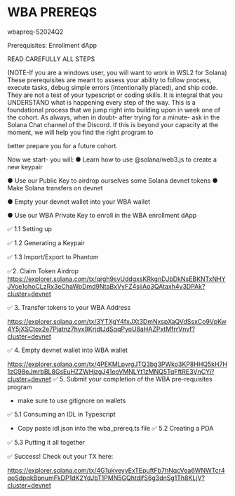 
# WBA PREREQS

wbapreq-S2024Q2

Prerequisites: Enrollment dApp

READ CAREFULLY ALL STEPS

(NOTE-If you are a windows user, you will want to work in WSL2 for Solana)
These prerequisites are meant to assess your ability to follow process, execute tasks, debug
simple errors (intentionally placed), and ship code. They are not a test of your typescript or
coding skills. It is integral that you UNDERSTAND what is happening every step of the way.
This is a foundational process that we jump right into building upon in week one of the cohort.
As always, when in doubt- after trying for a minute- ask in the Solana Chat channel of the
Discord. If this is beyond your capacity at the moment, we will help you find the right program to

better prepare you for a future cohort.

Now we start- you will:
● Learn how to use @solana/web3.js to create a new keypair

● Use our Public Key to airdrop ourselves some Solana devnet tokens
● Make Solana transfers on devnet

● Empty your devnet wallet into your WBA wallet

● Use our WBA Private Key to enroll in the WBA enrollment dApp


✅ 1.1 Setting up

✅ 1.2 Generating a Keypair

✅ 1.3 Import/Export to Phantom

✅2. Claim Token Airdrop
	 https://explorer.solana.com/tx/qrgh9svUddgxsKRkgnDJbDkNsEBKNTxNHYJVoe1ohoCLzRx3eChaWpDmd9NtaBxVyFZ4siiAo3QAtaxh4y3DPAk?cluster=devnet

✅ 3. Transfer tokens to your WBA Address

  https://explorer.solana.com/tx/3YTXgY4fxJXt3DmNxspXaQVdSsxCo9VpKw4Y5jXSCtox2e7Pjatnz7hyx9KrjdtJdSqqPyoU8aHAZPxtMfrrVnvf?cluster=devnet

✅ 4. Empty devnet wallet into WBA wallet

  https://explorer.solana.com/tx/4PEKMLpvrgJTQ3bg3PWko3KP8HHQ5kH7H1zG98eJmrbBL8GsEuHZZWHjzgJ41eoVMNLYt1zMNQ5TqFftRE3VnCYi?cluster=devnet
✅ 5. Submit your completion of the WBA pre-requisites program

  * make sure to use gitignore on wallets


✅ 5.1 Consuming an IDL in Typescript

  * Copy paste idl.json into the wba_prereq.ts file
✅ 5.2 Creating a PDA

✅ 5.3 Putting it all together


✅ Success! Check out your TX here:

  https://explorer.solana.com/tx/4G1ukveyyExTEpuftFb7hNqcVea6WNWTcr4qoSdpqkBpnumFkDP1dK2YdJbT1PMN5GQhtdjfS6g3dnSg1Th8KLjV?cluster=devnet
